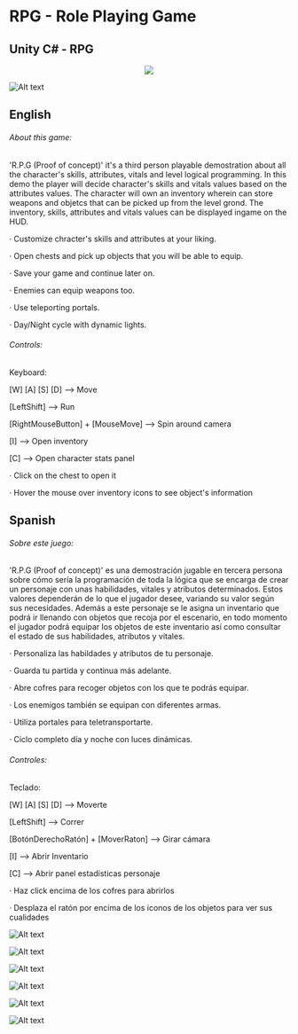 # RPG - Role Playing Game
## Unity C# - RPG

<p align="center">
  <img src="https://raw.githubusercontent.com/Nacho-Lopez-Guerrero/RPG---Role-Playing-Game/main/Screenshots/RPG_Title.png?raw=true"/>
</p>

![Alt text](/Screenshots/RPG_1.jpg?raw=true )

## English
###### About this game:

'R.P.G (Proof of concept)' it's a third person playable demostration about all the character's skills, attributes, vitals and level logical programming. In this demo the player will decide character's skills and vitals values based on the attributes values. The character will own an inventory wherein can store weapons and objetcs that can be picked up from the level grond. The inventory, skills, attributes and vitals values can be displayed ingame on the HUD.

· Customize chracter's skills and attributes at your liking.

· Open chests and pick up objects that you will be able to equip.

· Save your game and continue later on.

· Enemies can equip weapons too.

· Use teleporting portals.

· Day/Night cycle with dynamic lights.

 ###### Controls:

Keyboard:

[W] [A] [S] [D] --> Move

[LeftShift] --> Run

[RightMouseButton] + [MouseMove] --> Spin around camera

[I] --> Open inventory

[C] --> Open character stats panel

· Click on the chest to open it

· Hover the mouse over inventory icons to see object's information

## Spanish
###### Sobre este juego:

'R.P.G (Proof of concept)' es una demostración jugable en tercera persona sobre cómo sería la programación de toda la lógica que se encarga de crear un personaje con unas habilidades, vitales y atributos determinados. Estos valores dependerán de lo que el jugador desee, variando su valor según sus necesidades. Además a este personaje se le asigna un inventario que podrá ir llenando con objetos que recoja por el escenario, en todo momento el jugador podrá equipar los objetos de este inventario así como consultar el estado de sus habilidades, atributos y vitales.

· Personaliza las habildades y atributos de tu personaje.

· Guarda tu partida y continua más adelante.

· Abre cofres para recoger objetos con los que te podrás equipar.

· Los enemigos también se equipan con diferentes armas.

· Utiliza portales para teletransportarte.

· Ciclo completo día y noche con luces dinámicas.

 ###### Controles:

Teclado:

[W] [A] [S] [D] --> Moverte

[LeftShift] --> Correr

[BotónDerechoRatón] + [MoverRaton] --> Girar cámara

[I] --> Abrir Inventario

[C] --> Abrir panel estadísticas personaje

· Haz click encima de los cofres para abrirlos

· Desplaza el ratón por encima de los iconos de los objetos para ver sus cualidades


![Alt text](/Screenshots/RPG_2.jpg?raw=true )

![Alt text](/Screenshots/RPG_3.jpg?raw=true )

![Alt text](/Screenshots/RPG_4.jpg?raw=true )

![Alt text](/Screenshots/RPG_5.jpg?raw=true )

![Alt text](/Screenshots/RPG_6.jpg?raw=true )

![Alt text](/Screenshots/RPG_7.jpg?raw=true )